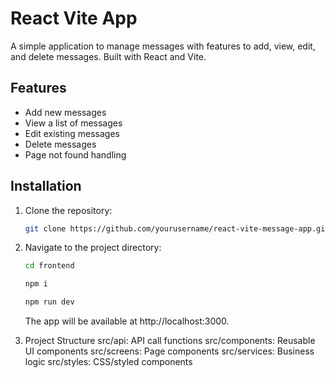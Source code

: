 # React Vite App

A simple application to manage messages with features to add, view, edit, and delete messages. Built with React and Vite.

## Features

- Add new messages
- View a list of messages
- Edit existing messages
- Delete messages
- Page not found handling

## Installation

1. Clone the repository:

   ```bash
   git clone https://github.com/yourusername/react-vite-message-app.git
   ```

2. Navigate to the project directory:

   ```bash
   cd frontend
   ```

   ```bash
   npm i
   ```

   ```bash
   npm run dev
   ```

   The app will be available at http://localhost:3000.

3. Project Structure
   src/api: API call functions
   src/components: Reusable UI components
   src/screens: Page components
   src/services: Business logic
   src/styles: CSS/styled components
